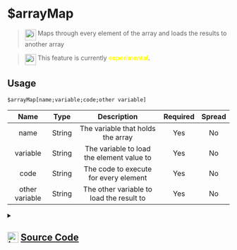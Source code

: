 # $arrayMap
> <img align="top" src="https://upload.wikimedia.org/wikipedia/commons/thumb/e/e4/Infobox_info_icon.svg/160px-Infobox_info_icon.svg.png?20150409153300" alt="image" width="25" height="auto"> Maps through every element of the array and loads the results to another array

> <img align="top" src="https://upload.wikimedia.org/wikipedia/commons/thumb/1/17/Warning.svg/156px-Warning.svg.png" alt="image" width="25" height="auto"> This feature is currently <span style="color:yellow"><strong>experimental</strong></span>.

## Usage
```
$arrayMap[name;variable;code;other variable]
```
| Name | Type | Description | Required | Spread
| :---: | :---: | :---: | :---: | :---: |
name | String | The variable that holds the array | Yes | No
variable | String | The variable to load the element value to | Yes | No
code | String | The code to execute for every element | Yes | No
other variable | String | The other variable to load the result to | Yes | No
<details>
<summary>
    
## <img align="top" src="https://cdn4.iconfinder.com/data/icons/iconsimple-logotypes/512/github-512.png" alt="image" width="25" height="auto">  [Source Code](https://github.com/tryforge/ForgeScript-V2/blob/main/src/native/arrayMap.ts)
    
</summary>
    
```ts
import { BoolValues } from "../core"
import { ArgType, IExtendedCompiledFunctionField, NativeFunction, Return } from "../structures"

export default new NativeFunction({
    name: "$arrayMap",
    version: "1.0.0",
    description: "Maps through every element of the array and loads the results to another array",
    unwrap: false,
    experimental: true,
    args: [
        {
            name: "name",
            description: "The variable that holds the array",
            rest: false,
            required: true,
            type: ArgType.String
        },
        {
            name: "variable",
            description: "The variable to load the element value to",
            rest: false,
            required: true,
            type: ArgType.String
        },
        {
            name: "code",
            description: "The code to execute for every element",
            rest: false,
            required: true,
            type: ArgType.String
        },
        {
            name: "other variable",
            description: "The other variable to load the result to",
            rest: false,
            required: true,
            type: ArgType.String
        },
    ],
    brackets: true,
    async execute(ctx) {
        const [ nameField, varField, code, otherVarField ] = this.data.fields! as IExtendedCompiledFunctionField[]

        const name = await this["resolveCode"](ctx, nameField)
        if (!this["isValidReturnType"](name)) return name

        const variable = await this["resolveCode"](ctx, varField)
        if (!this["isValidReturnType"](variable)) return variable

        const otherVariable = await this["resolveCode"](ctx, otherVarField)
        if (!this["isValidReturnType"](otherVariable)) return variable

        const arr = ctx.getEnvironmentKey([ name.value as string ])
        const varName = variable.value as string
        const otherVarName = otherVariable.value as string

        const newArr = new Array<unknown>()

        if (Array.isArray(arr)) {
            for (let i = 0, len = arr.length;i < len;i++) {
                const el = arr[i]
                ctx.setEnvironmentKey(varName, el)
                const rt = await this["resolveCode"](ctx, code) as Return
                
                if (rt.return) {
                    newArr.push(rt.value)
                } else if (!this["isValidReturnType"](rt)) return rt
            }
        }

        ctx.setEnvironmentKey(otherVarName, newArr)

        return Return.success()
    },
})
```
    
</details>